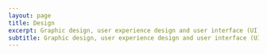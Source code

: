 ```yaml
---
layout: page
title: Design
excerpt: Graphic design, user experience design and user interface (UI) design.
subtitle: Graphic design, user experience design and user interface (UI) design.
---
```


